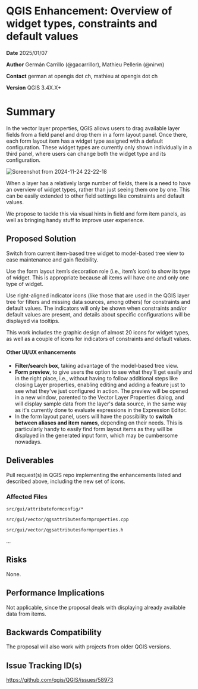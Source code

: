 # QGIS Enhancement: Overview of widget types, constraints and default values

**Date** 2025/01/07

**Author** Germán Carrillo (@gacarrillor), Mathieu Pellerin (@nirvn)

**Contact** german at opengis dot ch, mathieu at opengis dot ch

**Version** QGIS 3.4X.X+

# Summary


In the vector layer properties, QGIS allows users to drag available layer fields from a field panel and drop them in a form layout panel. Once there, each form layout item has a widget type assigned with a default configuration. These widget types are currently only shown individually in a third panel, where users can change both the widget type and its configuration.

![Screenshot from 2024-11-24 22-22-18](https://github.com/user-attachments/assets/47cee69d-6ff2-4f50-9069-eab44bb66757)

When a layer has a relatively large number of fields, there is a need to have an overview of widget types, rather than just seeing them one by one. This can be easily extended to other field settings like constraints and default values.

We propose to tackle this via visual hints in field and form item panels, as well as bringing handy stuff to improve user experience.

## Proposed Solution

Switch from current item-based tree widget to model-based tree view to ease maintenance and gain flexibility.

Use the form layout item’s decoration role (i.e., item’s icon) to show its type of widget. This is appropriate because all items will have one and only one type of widget.

Use right-aligned indicator icons (like those that are used in the QGIS layer tree for filters and missing data sources, among others) for constraints and default values. The indicators will only be shown when constraints and/or default values are present, and details about specific configurations will be displayed via tooltips.

This work includes the graphic design of almost 20 icons for widget types, as well as a couple of icons for indicators of constraints and default values.


#### Other UI/UX enhancements

 + **Filter/search box**, taking advantage of the model-based tree view.
 + **Form preview**, to give users the option to see what they'll get easily and in the right place, i.e., without having to follow additional steps like closing Layer properties, enabling editing and adding a feature just to see what they've just configured in action. The preview will be opened in a new window, parented to the Vector Layer Properties dialog, and will display sample data from the layer's data source, in the same way as it's currently done to evaluate expressions in the Expression Editor.
 + In the form layout panel, users will have the possibility to **switch between aliases and item names**, depending on their needs. This is particularly handy to easily find form layout items as they will be displayed in the generated input form, which may be cumbersome nowadays.

## Deliverables

Pull request(s) in QGIS repo implementing the enhancements listed and described above, including the new set of icons.

### Affected Files

`src/gui/attributeformconfig/*`

`src/gui/vector/qgsattributesformproperties.cpp`

`src/gui/vector/qgsattributesformproperties.h`

...

## Risks

None.

## Performance Implications

Not applicable, since the proposal deals with displaying already available data from items.

## Backwards Compatibility

The proposal will also work with projects from older QGIS versions.

## Issue Tracking ID(s)

https://github.com/qgis/QGIS/issues/58973
